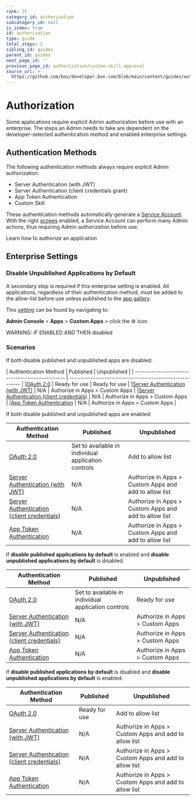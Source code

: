 ```yaml
---
rank: 25
category_id: authorization
subcategory_id: null
is_index: true
id: authorization
type: guide
total_steps: 2
sibling_id: guides
parent_id: guides
next_page_id: ''
previous_page_id: authorization/custom-skill-approval
source_url: >-
  https://github.com/box/developer.box.com/blob/main/content/guides/authorization/index.md
---
```

# Authorization

Some applications require explicit Admin authorization before use with an
enterprise. The steps an Admin needs to take are dependent on the
developer-selected authentication method and enabled enterprise settings.

## Authentication Methods

The following authentication methods always require explicit Admin
authorization:

- Server Authentication (with JWT)
- Server Authentication (client credentials grant)
- App Token Authentication
- Custom Skill 

These authentication methods automatically generate a [Service Account][sa].
With the right [scopes][scopes] enabled, a Service Account can perform many
Admin actions, thus requiring Admin authorization before use. 

<CTA to='g://authorization/custom-app-approval'>

Learn how to authorize an application

</CTA>

## Enterprise Settings

### Disable Unpublished Applications by Default

A secondary step is required if this enterprise setting is enabled. All
applications, regardless of their authentication method, must be added to the
allow-list before use unless published to the [app gallery][ag].

This [setting][setting] can be found by navigating to:

**Admin Console** > **Apps** > **Custom Apps** > click the ⚙ icon

<!--alex ignore-->

WARNING: IF ENABLED AND THEN disabled
<!--alex enable-->

### Scenarios
<!--alex ignore-->

If both disable published and unpublished apps are disabled:
<!--alex enable-->

<!-- markdownlint-disable line-length -->

| Authentication Method                            | Published      | Unpublished                              |
| ------------------------------------------------ | --------------------------------------------------------- |
|[OAuth 2.0][standauth]                            | Ready for use  | Ready for use                            |
|[Server Authentication (with JWT)][jwt]           | N/A            | Authorize in Apps > Custom Apps          |
|[Server Authentication (client credentials)][cc]  | N/A            | Authorize in Apps > Custom Apps          |
|[App Token Authentication][apptoken]              | N/A            | Authorize in Apps > Custom Apps          |

<!--alex ignore-->

If both disable published and unpublished apps are enabled:
<!--alex enable-->

| Authentication Method                            | Published                                           | Unpublished                                           |
| ------------------------------------------------ | ----------------------------------------------------| ----------------------------------------------------- |
|[OAuth 2.0][standauth]                            | Set to available in individual application controls | Add to allow list                                     |
|[Server Authentication (with JWT)][jwt]           | N/A                                                 | Authorize in Apps > Custom Apps and add to allow list |
|[Server Authentication (client credentials)][cc]  | N/A                                                 | Authorize in Apps > Custom Apps and add to allow list |
|[App Token Authentication][apptoken]              | N/A                                                 | Authorize in Apps > Custom Apps and add to allow list |

<!--alex ignore-->

If **disable published applications by default** is enabled and
**disable unpublished applications by default** is disabled:
<!--alex enable-->

| Authentication Method                            | Published                                           | Unpublished                     |
| ------------------------------------------------ | ----------------------------------------------------| ------------------------------- |
|[OAuth 2.0][standauth]                            | Set to available in individual application controls | Ready for use                   |
|[Server Authentication (with JWT)][jwt]           | N/A                                                 | Authorize in Apps > Custom Apps |
|[Server Authentication (client credentials)][cc]  | N/A                                                 | Authorize in Apps > Custom Apps |
|[App Token Authentication][apptoken]              | N/A                                                 | Authorize in Apps > Custom Apps |

<!--alex ignore-->

If **disable published applications by default** is disabled and
**disable unpublished applications by default** is enabled:
<!--alex enable-->

| Authentication Method                            | Published      | Unpublished                                           |
| ------------------------------------------------ | -------------- |------------------------------------------------------ |
|[OAuth 2.0][standauth]                            | Ready for use  | Add to allow list                                     |
|[Server Authentication (with JWT)][jwt]           | N/A            | Authorize in Apps > Custom Apps and add to allow list |
|[Server Authentication (client credentials)][cc]  | N/A            | Authorize in Apps > Custom Apps and add to allow list |
|[App Token Authentication][apptoken]              | N/A            | Authorize in Apps > Custom Apps and add to allow list |

<!-- markdownlint-enable line-length -->

[setting]: https://support.box.com/hc/en-us/articles/360044196653-Managing-custom-apps
[sa]: g://getting-started/user-types/service-account
[scopes]: g://api-calls/permissions-and-errors/scopes
[ag]: g://applications/app-gallery
[standauth]: g://authentication/oauth2
[jwt]: g://authentication/jwt
[cc]: g://authentication/client-credentials
[apptoken]: g://authentication/app-token